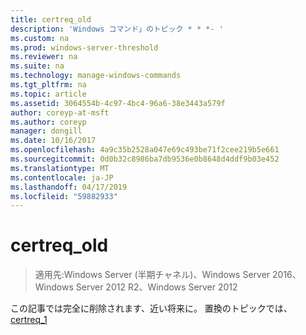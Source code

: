 ```yaml
---
title: certreq_old
description: 'Windows コマンド」のトピック * * *- '
ms.custom: na
ms.prod: windows-server-threshold
ms.reviewer: na
ms.suite: na
ms.technology: manage-windows-commands
ms.tgt_pltfrm: na
ms.topic: article
ms.assetid: 3064554b-4c97-4bc4-96a6-38e3443a579f
author: coreyp-at-msft
ms.author: coreyp
manager: dongill
ms.date: 10/16/2017
ms.openlocfilehash: 4a9c35b2528a047e69c493be71f2cee219b5e661
ms.sourcegitcommit: 0d0b32c8986ba7db9536e0b8648d4ddf9b03e452
ms.translationtype: MT
ms.contentlocale: ja-JP
ms.lasthandoff: 04/17/2019
ms.locfileid: "59882933"
---
```

# <a name="certreqold"></a>certreq_old

>適用先:Windows Server (半期チャネル)、Windows Server 2016、Windows Server 2012 R2、Windows Server 2012

この記事では完全に削除されます、近い将来に。 置換のトピックでは、 [certreq_1](certreq_1.md)  
